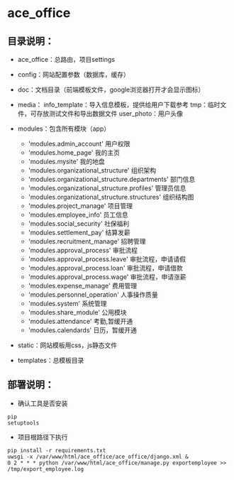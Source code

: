 # ace_office
## 目录说明：
* ace_office：总路由，项目settings
* config：网站配置参数（数据库，缓存）
* doc：文档目录（前端模板文件，google浏览器打开才会显示图标）
* media：
    info_template：导入信息模板，提供给用户下载参考
    tmp：临时文件，可存放测试文件和导出数据文件
    user_photo：用户头像
* modules：包含所有模块（app）
    * 'modules.admin_account' 用户权限
    * 'modules.home_page' 我的主页
    * 'modules.mysite' 我的地盘
    * 'modules.organizational_structure' 组织架构
    * 'modules.organizational_structure.departments' 部门信息
    * 'modules.organizational_structure.profiles' 管理员信息
    * 'modules.organizational_structure.structures' 组织结构图
    * 'modules.project_manage' 项目管理
    * 'modules.employee_info' 员工信息
    * 'modules.social_security' 社保福利
    * 'modules.settlement_pay' 结算发薪
    * 'modules.recruitment_manage' 招聘管理
    * 'modules.approval_process' 审批流程
    * 'modules.approval_process.leave' 审批流程，申请请假
    * 'modules.approval_process.loan' 审批流程，申请借款
    * 'modules.approval_process.wage' 审批流程，申请涨薪
    * 'modules.expense_manage' 费用管理
    * 'modules.personnel_operation' 人事操作质量
    * 'modules.system' 系统管理
    * 'modules.share_module' 公用模块
    * 'modules.attendance' 考勤,暂缓开通
    * 'modules.calendards' 日历，暂缓开通


* static：网站模板用css，js静态文件
* templates：总模板目录

## 部署说明：
* 确认工具是否安装
```
pip
setuptools
```
* 项目根路径下执行
```
pip install -r requirements.txt
uwsgi -x /var/www/html/ace_office/ace_office/django.xml &
0 2 * * * python /var/www/html/ace_office/manage.py exportemployee >> /tmp/export_employee.log
```
